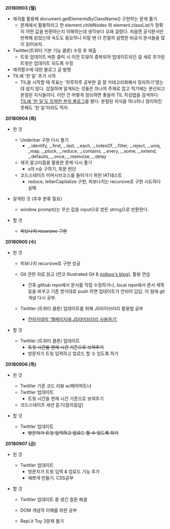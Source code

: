 __20180903 (월)__

- 재귀를 활용해 document.getElementsByClassName() 구현하는 문제 풀기
  - 문제에서 활용하라고 한 element.childNodes 와 element.classList가 정확히 어떤 값을 반환하는지 이해하는데 생각보다 오래 걸렸다. 처음엔 공식문서만 반복해 읽었는데 속도도 중요하니 이럴 땐 더 친절히 설명한 비공식 문서들을 많이 읽어보자.   
- Twittler(트위터 기본 기능 클론) 수정 후 제출
  - 트윗 업데이트 버튼 클릭 시 이전 트윗이 중복되어 업데이트되던 걸 새로 추가된 트윗만 업데이트 되도록 수정
- 재귀함수에 대한 블로그 글 발행
- TIL에 '한 일' 추가 시작 
  - TIL을 시작할 때 목표는 '하루하루 공부한 걸 잘 카테고리화해서 정리하기'였는데 쉽지 않다. 삽질하며 알게되는 것들은 하나의 주제로 잡고 적기에는 분산되고 분절된 지식들이다. 이런 건 어떻게 정리하면 좋을까 TIL 작성법을 검색하다 [TIL에 '한 일'도 입력한 분의 블로그](https://wayhome25.github.io/#til-today-i-learned)를 봤다. 분절된 지식을 하나하나 정리하진 못해도 '한 일'이라도 적자. 



__20180904 (화)__

- 한 것
  - Underbar 구현 다시 풀기
    - _.identify, _.first, _.last, _.each, _.indexOf, _.filter, _.reject, _.uniq, _map, _.pluck, _.reduce, _.contains, _.every, _.some, _.extend, _.defaults, _.once, _.memoize, _.delay
  - 재귀 알고리즘을 활용한 문제 다시 풀기
    - x의 n승 구하기, 회문 판단 
  - 코드스테이츠 이머시브코스를 들어가기 위한 IAT테스트
    - reduce, letterCapitalize 구현, 피보나치는 recursive로 구현 시도하다 실패

- 알게된 것 (추후 분류 필요)
  - window prompt()는 무슨 값을 input으로 받든 string으로 반환한다.  

- 할 것 
  - ~~피보나치 recursive 구현~~



__20180905 (수)__

- 한 것

  - 피보나치 recursive로 구현 성공

  - Git 관련 자료 읽고 (런코 Illustrated Git & [nolboo's blog](https://nolboo.kim/blog/2013/10/06/github-for-beginner/)),  활용 연습  
    - 간혹 github repo에서 문서를 직접 수정하거나, local repo에서 문서 제목 등을 바꾸고 기존 방식대로 push 하면 업데이트가 안되어 답답. 이 참에 git 개념 다시 공부.  
  - Twittler (트위터 클론) 업데이트를 위해 JS라이브러리 활용법 공부
    - [칸아카데미 '웹페이지에 JS라이브러리 사용하기'](https://ko.khanacademy.org/computing/computer-programming/html-css-js/using-js-libraries-in-your-webpage/p/using-a-js-library-slideshow-library)
- 할 것
  - Twittler (트위터 클론) 업데이트 
    - ~~트윗 시간을 현재 시간 기준으로 보여주기~~
    - 방문자가 트윗 입력하고 업로드 할 수 있도록 하기



__20180906 (목)__

- 한 것
  - Twittler 기존 코드 리뷰 w/페어파트너
  - Twittler 업데이트 
    - 트윗 시간을 현재 시간 기준으로 보여주기
  - 코드스테이츠 세션 듣기(질의응답)

- 할 것
  - Twittler 업데이트
    - ~~방문자가 트윗 입력하고 업로드 할 수 있도록 하기~~



__20180907 (금)__

- 한 것
  - Twittler 업데이트
    - 방문자가 트윗 입력 & 업로드 기능 추가
    - 예쁘게 만들기. CSS공부

- 할 것

  - Twittler 업데이트 중 생긴 질문 해결

  - DOM 개념적 이해를 위한 공부
  - Repl.it Toy 3문제 풀기 